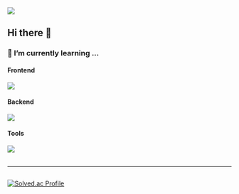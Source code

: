 <div align="left">
<a href="https://hits.seeyoufarm.com"><img src="https://hits.seeyoufarm.com/api/count/incr/badge.svg?url=https%3A%2F%2Fgithub.com%2Fkssosoy&count_bg=%2379C83D&title_bg=%23555555&icon=&icon_color=%23E7E7E7&title=hits&edge_flat=false"/></a>
<br/>

 
## Hi there 👋

 
<h3>🌱 I’m currently learning ...</h3>

<div>
  <h4>Frontend</h4>
  <img src="https://skillicons.dev/icons?i=html,css,js,react,redux" />
</div>

<div>
  <h4>Backend</h4>
<img src="https://skillicons.dev/icons?i=java,py,nodejs,spring,aws,docker" />
</div>

<div>
  <h4>Tools</h4>
  <img src="https://skillicons.dev/icons?i=git,github,notion,figma" />
</div>

<br/>
<hr>
<!-- <h3>🚀 My Experience 🚀</h3>
* (2024.09~) University Makeus Challenge (UMC) 7th 회장 및 Springboot 파트<br/>
* (2024.03-2024.08) University Makeus Challenge 6th (UMC) Web 파트장<br/>
* (2024.02~) 멋쟁이 사자처럼 12기 Back-end 운영진<br/>
* (2023.09-2024.02) University Makeus Challenge (UMC) 5th Node.js 파트원<br/>
* (2023.03 - 2023.11) 한이음 해상물류 ICT 멘토링 우수상 <br/>
* (2023.07 - 2023.08) 데이터 청년 캠퍼스 수료 <br/> -->

## 

[![Solved.ac Profile](http://mazassumnida.wtf/api/v2/generate_badge?boj=qws1566)](https://solved.ac/qws1566/)
